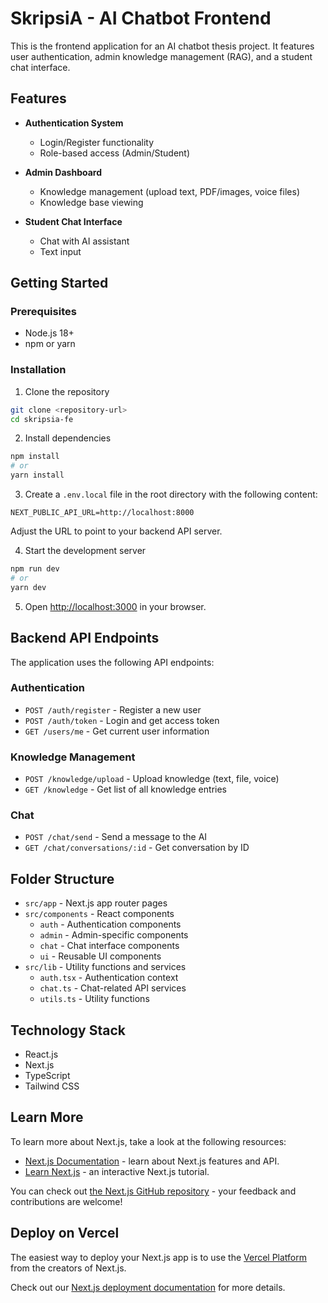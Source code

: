 # SkripsiA - AI Chatbot Frontend

This is the frontend application for an AI chatbot thesis project. It features user authentication, admin knowledge management (RAG), and a student chat interface.

## Features

- **Authentication System**
  - Login/Register functionality
  - Role-based access (Admin/Student)

- **Admin Dashboard**
  - Knowledge management (upload text, PDF/images, voice files)
  - Knowledge base viewing

- **Student Chat Interface**
  - Chat with AI assistant
  - Text input

## Getting Started

### Prerequisites

- Node.js 18+ 
- npm or yarn

### Installation

1. Clone the repository
```bash
git clone <repository-url>
cd skripsia-fe
```

2. Install dependencies
```bash
npm install
# or
yarn install
```

3. Create a `.env.local` file in the root directory with the following content:
```
NEXT_PUBLIC_API_URL=http://localhost:8000
```
Adjust the URL to point to your backend API server.

4. Start the development server
```bash
npm run dev
# or
yarn dev
```

5. Open [http://localhost:3000](http://localhost:3000) in your browser.

## Backend API Endpoints

The application uses the following API endpoints:

### Authentication
- `POST /auth/register` - Register a new user
- `POST /auth/token` - Login and get access token
- `GET /users/me` - Get current user information

### Knowledge Management
- `POST /knowledge/upload` - Upload knowledge (text, file, voice)
- `GET /knowledge` - Get list of all knowledge entries

### Chat
- `POST /chat/send` - Send a message to the AI
- `GET /chat/conversations/:id` - Get conversation by ID

## Folder Structure

- `src/app` - Next.js app router pages
- `src/components` - React components
  - `auth` - Authentication components
  - `admin` - Admin-specific components
  - `chat` - Chat interface components
  - `ui` - Reusable UI components
- `src/lib` - Utility functions and services
  - `auth.tsx` - Authentication context
  - `chat.ts` - Chat-related API services
  - `utils.ts` - Utility functions

## Technology Stack

- React.js
- Next.js
- TypeScript
- Tailwind CSS

## Learn More

To learn more about Next.js, take a look at the following resources:

- [Next.js Documentation](https://nextjs.org/docs) - learn about Next.js features and API.
- [Learn Next.js](https://nextjs.org/learn) - an interactive Next.js tutorial.

You can check out [the Next.js GitHub repository](https://github.com/vercel/next.js) - your feedback and contributions are welcome!

## Deploy on Vercel

The easiest way to deploy your Next.js app is to use the [Vercel Platform](https://vercel.com/new?utm_medium=default-template&filter=next.js&utm_source=create-next-app&utm_campaign=create-next-app-readme) from the creators of Next.js.

Check out our [Next.js deployment documentation](https://nextjs.org/docs/app/building-your-application/deploying) for more details.
